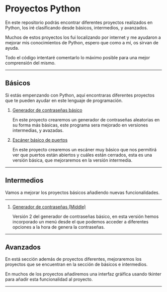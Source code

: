 # Proyectos Python
<p>En este repositorio podrás encontrar diferentes proyectos realizados en Python, los iré clasificando desde básicos, intermedios, y avanzados.</p>
<p>Muchos de estos proyectos los fui localizando por internet y me ayudaron a mejorar mis conocimientos de Python, espero que como a mí, os sirvan de ayuda.</p>
<p>Todo el código intentaré comentarlo lo máximo posible para una mejor comprensión del mismo.</p>
<hr>

## Básicos
<p>Si estás empenzando con Python, aquí encontraras diferentes proyectos que te pueden ayudar en este lenguaje de programación.</p>

<ol>
    <li><a href = "https://github.com/guillermopayllon/python-projects/blob/main/basic/PassGenerator.py">Generador de contraseñas básico</a></li>
    <p>En este proyecto crearemos un generador de contraseñas aleatorias en su forma más básicas, este programa sera mejorado en versiones intermedias, y avazadas.</p>
    <li><a href = "https://github.com/guillermopayllon/python-projects/blob/main/basic/PortScanner.py">Escáner básico de puertos</a></li>
    <p>En este proyecto crearemos un escáner muy básico que nos permitirá ver que puertos están abiertos y cuáles están cerrados, esta es una versión básica, que mejoraremos en la versión intermedia.</p>
</ol>

<hr>

## Intermedios
<p>Vamos a mejorar los proyectos básicos añadiendo nuevas funcionalidades.</p>
<hr>

<ol>
    <li><a href = "https://github.com/guillermopayllon/python-projects/blob/main/middle/PassGeneratorMiddle.py">Generador de contraseñas (Middle)</a></li>
    <p>Versión 2 del generador de contraseñas básico, en esta versión hemos incorporado un menú desde el que podemos acceder a diferentes opciones a la hora de genera la contraseñas.</p>
</ol>


<hr>

## Avanzados
<p>En está sección además de proyectos diferentes, mejoraremos los proyectos que se encuentran en la sección de básicos e intermedios.</p>
<p>En muchos de los proyectos añadiremos una interfaz gráifica usando tkinter para añadir esta funcionalidad al proyecto.</p>


<hr>
